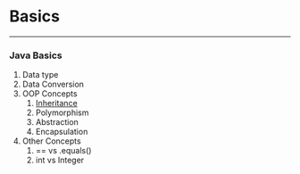 # Basics 
-------------
### Java Basics

1. Data type
2. Data Conversion
3. OOP Concepts
    1. [Inheritance](https://www.tutorialspoint.com/java/java_inheritance.htm)
    2. Polymorphism
    3. Abstraction
    4. Encapsulation
4. Other Concepts
    1. == vs .equals()
    2. int vs Integer
